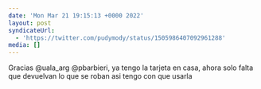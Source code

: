 ```yaml
---
date: 'Mon Mar 21 19:15:13 +0000 2022'
layout: post
syndicateUrl:
  - 'https://twitter.com/pudymody/status/1505986407092961288'
media: []
---
```

Gracias  @uala_arg @pbarbieri, ya tengo la tarjeta en casa, ahora solo falta que devuelvan lo que se roban asi tengo con que usarla